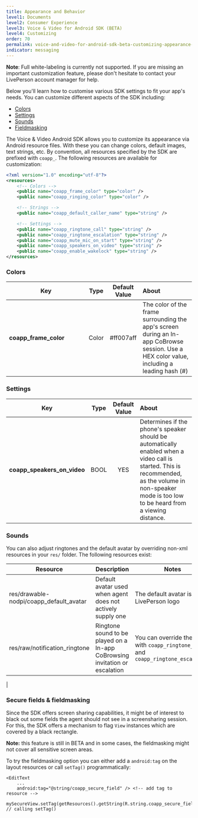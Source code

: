 ```yaml
---
title: Appearance and Behavior
level1: Documents
level2: Consumer Experience
level3: Voice & Video for Android SDK (BETA)
level4: Customizing
order: 70
permalink: voice-and-video-for-android-sdk-beta-customizing-appearance-and-behavior.html
indicator: messaging
---
```


**Note**: Full white-labeling is currently not supported. If you are missing an important customization feature, please don't hesitate to contact your LivePerson account manager for help.

Below you'll learn how to customise various SDK settings to fit your app's needs. You can customize different aspects of the SDK including:

   * [Colors](consumer-experience-voice-video-android-appearance-behavior.html#colors)
   * [Settings](consumer-experience-voice-video-android-appearance-behavior.html#settings)
   * [Sounds](consumer-experience-voice-video-android-appearance-behavior.html#sounds)
   * [Fieldmasking](consumer-experience-voice-video-android-appearance-behavior.html#secure-fields-fieldmasking)


The Voice & Video Android SDK allows you to customize its appearance via Android resource files. With these you can change colors, default images, text strings, etc. By convention, all resources specified by the SDK are prefixed with `coapp_`. The following resources are available for customization:

```xml
<?xml version="1.0" encoding="utf-8"?>
<resources>
    <!-- Colors -->
    <public name="coapp_frame_color" type="color" />
    <public name="coapp_ringing_color" type="color" />

    <!-- Strings -->
    <public name="coapp_default_caller_name" type="string" />

    <!-- Settings -->
    <public name="coapp_ringtone_call" type="string" />
    <public name="coapp_ringtone_escalation" type="string" />
    <public name="coapp_mute_mic_on_start" type="string" />
    <public name="coapp_speakers_on_video" type="string" />
    <public name="coapp_enable_wakelock" type="string" />
</resources>
```

### Colors
<style>
td:first-child {
  width: 200px!important;
}
</style>

| Key        | Type | Default Value | About  |
| ------------- |:-------------:|:-------------:|:-----|
| **coapp_frame_color** | Color | #ff007aff | The color of the frame surrounding the app's screen during an In-app CoBrowse session. Use a HEX color value, including a leading hash (#) |

### Settings

| Key        | Type | Default Value | About  |
| ------------- |:-------------:|:-------------:|:-----|
| **coapp_speakers_on_video** | BOOL | YES | Determines if the phone's speaker should be automatically enabled when a video call is started. This is recommended, as the volume in non-speaker mode is too low to be heard from a viewing distance. |

### Sounds

You can also adjust ringtones and the default avatar by overriding non-xml resources in your `res/` folder. The following resources exist:

| Resource                          | Description                                                     | Notes                                                                             |
|-----------------------------------|-----------------------------------------------------------------|-----------------------------------------------------------------------------------|
| res/drawable-nodpi/coapp_default_avatar | Default avatar used when agent does not actively supply one     | The default avatar is the LivePerson logo                                         |
| res/raw/notification_ringtone     | Ringtone sound to be played on a In-app CoBrowsing invitation or escalation | You can override these with `coapp_ringtone_call` and `coapp_ringtone_escalation` |
|

### Secure fields & fieldmasking

Since the SDK offers screen sharing capabilities, it might be of interest to black out some fields the agent should not see in a screensharing session. For this, the SDK offers a mechanism to flag `View` instances which are covered by a black rectangle.

**Note:** this feature is still in BETA and in some cases, the fieldmasking might not cover all sensitive screen areas.

To try the fieldmasking option you can either add a `android:tag` on the layout resources or call `setTag()` programmatically:

```
<EditText
    ...
    android:tag="@string/coapp_secure_field" /> <!-- add tag to resource -->
```

```
mySecureView.setTag(getResources().getString(R.string.coapp_secure_field)); // calling setTag()
```
